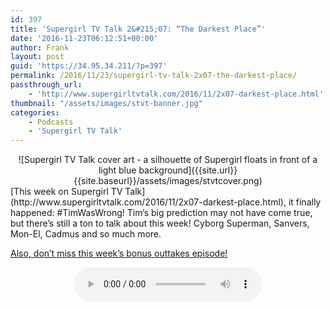 ```yaml
---
id: 397
title: 'Supergirl TV Talk 2&#215;07: “The Darkest Place”'
date: '2016-11-23T06:12:51+00:00'
author: Frank
layout: post
guid: 'https://34.95.34.211/?p=397'
permalink: /2016/11/23/supergirl-tv-talk-2x07-the-darkest-place/
passthrough_url:
    - 'http://www.supergirltvtalk.com/2016/11/2x07-darkest-place.html'
thumbnail: "/assets/images/stvt-banner.jpg"
categories:
    - Podcasts
    - 'Supergirl TV Talk'
---
```


<div markdown="1" style="text-align: center;">
![Supergirl TV Talk cover art - a silhouette of Supergirl floats in front of a light blue background]({{site.url}}{{site.baseurl}}/assets/images/stvtcover.png)
</div>
[This week on Supergirl TV Talk](http://www.supergirltvtalk.com/2016/11/2x07-darkest-place.html), it finally happened: #TimWasWrong! Tim’s big prediction may not have come true, but there’s still a ton to talk about this week! Cyborg Superman, Sanvers, Mon-El, Cadmus and so much more.

[Also, don’t miss this week’s bonus outtakes episode!](http://www.supergirltvtalk.com/2016/11/bonus-2x07-outtakes.html)

<div markdown="1" style="text-align: center;">
<audio controls>
  <source src="http://www.podtrac.com/pts/redirect.mp3/archive.org/download/STVT2x07/STVT2x07.mp3" type="audio/mpeg">
  Your browser does not support the audio element.
</audio>
</div>
